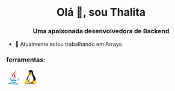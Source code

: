 <h1 align = "center"> Olá 👋, sou Thalita </h1>
<h3 align = "center"> Uma apaixonada desenvolvedora de Backend </h3>

- 🔭 Atualmente estou trabalhando em  Arrays.


<h3 align = "left"> ferramentas: </h3>

 <img src = "https://raw.githubusercontent.com/devicons/devicon/master/icons/java/java-original.svg" alt = "java" width = "40" height = "40" />
 <img src = "https://raw.githubusercontent.com/devicons/devicon/master/icons/linux/linux-original.svg "alt = "linux "width =" 40 "height = "40" />
 
